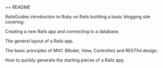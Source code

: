 == README

RailsGuides introduction to Ruby on Rails building a basic blogging site covering:

Creating a new Rails app and connecting to a database.

The general layout of a Rails app.

The basic principles of MVC (Model, View, Controller) and RESTful design.

How to quickly generate the starting pieces of a Rails app.